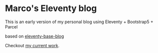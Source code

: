 # Marco's Eleventy blog

This is an early version of my personal blog using Eleventy + Bootstrap5 + Parcel

based on [eleventy-base-blog](https://github.com/11ty/eleventy-base-blog)

Checkout [my current work](http://marcoalmeida.dev.br).
